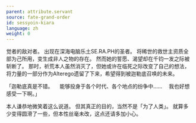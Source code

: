 ```yaml
---
parent: attribute.servant
source: fate-grand-order
id: sessyoin-kiara
language: zh
weight: 0
---
```


觉者的敌对者。
出现在深海电脑乐土SE.RA.PH的圣者。
将稀世的救世主资质全部为己所用，变生成非人之物的存在。
然而她的誓愿、渴望却在千钧一发之际被斩断了。
那时，祈荒本人虽然消灭了，但她或许在临死之际改变了自己的想法，将力量的一部分作为Alterego遗留了下来，希望得到被迦勒底召唤的未来。

「迦勒底真是不错。
　能够投身于各个时代、各个地点的纷争中……
　我也好想感受一下啊。」

本人谦恭地微笑着这么说道。
但其真正的目的，当然不是「为了人类」。
就算多少变得圆滑了一些，但本性丝毫未改，这点还请多加小心。
